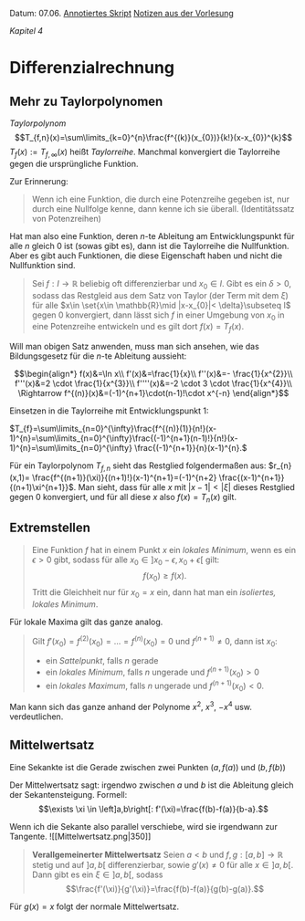 Datum: 07.06.
[Annotiertes Skript](https://ecampus.uni-bonn.de/goto_ecampus_file_3058966_download.html)
[Notizen aus der Vorlesung](https://ecampus.uni-bonn.de/goto_ecampus_file_3058965_download.html)

*Kapitel 4*
# Differenzialrechnung
## Mehr zu Taylorpolynomen

*Taylorpolynom*
$$T_{f,n}(x)=\sum\limits_{k=0}^{n}\frac{f^{(k)}(x_{0})}{k!}(x-x_{0})^{k}$$
$T_{f}(x):=T_{f,\infty}(x)$ heißt *Taylorreihe*. Manchmal konvergiert die Taylorreihe gegen die ursprüngliche Funktion.

Zur Erinnerung:
> Wenn ich eine Funktion, die durch eine Potenzreihe gegeben ist, nur durch eine Nullfolge kenne, dann kenne ich sie überall. (Identitätssatz von Potenzreihen)

Hat man also eine Funktion, deren $n$-te Ableitung am Entwicklungspunkt für alle $n$ gleich 0 ist (sowas gibt es), dann ist die Taylorreihe die Nullfunktion. Aber es gibt auch Funktionen, die diese Eigenschaft haben und nicht die Nullfunktion sind.

> Sei $f: I \to \mathbb{R}$ beliebig oft differenzierbar und $x_{0}\in I$. Gibt es ein $\delta > 0$, sodass das Restgleid aus dem Satz von Taylor (der Term mit dem $\xi$) für alle $x\in \set{x\in \mathbb{R}\mid |x-x_{0}|< \delta}\subseteq I$ gegen 0 konvergiert, dann lässt sich $f$ in einer Umgebung von $x_{0}$ in eine Potenzreihe entwickeln und es gilt dort $f(x)=T_{f}(x)$.

Will man obigen Satz anwenden, muss man sich ansehen, wie das Bildungsgesetz für die $n$-te Ableitung aussieht:

$$\begin{align*}
f(x)&=\ln x\\
f'(x)&=\frac{1}{x}\\
f''(x)&=- \frac{1}{x^{2}}\\
f'''(x)&=2 \cdot \frac{1}{x^{3}}\\
f''''(x)&=-2 \cdot 3 \cdot \frac{1}{x^{4}}\\
\Rightarrow f^{(n)}(x)&=(-1)^{n+1}\cdot(n-1)!\cdot x^{-n}
\end{align*}$$

Einsetzen in die Taylorreihe mit Entwicklungspunkt 1:

$T_{f}=\sum\limits_{n=0}^{\infty}\frac{f^{(n)}(1)}{n!}(x-1)^{n}=\sum\limits_{n=0}^{\infty}\frac{(-1)^{n+1}(n-1)!}{n!}(x-1)^{n}=\sum\limits_{n=0}^{\infty} \frac{(-1)^{n+1}}{n}(x-1)^{n}.$

Für ein Taylorpolynom $T_{f,n}$ sieht das Restglied folgendermaßen aus:
$r_{n}(x,1)= \frac{f^{(n+1)}(\xi)}{(n+1)!}(x-1)^{n+1}=(-1)^{n+2} \frac{(x-1)^{n+1}}{(n+1)\xi^{n+1}}$. Man sieht, dass für alle $x$ mit $|x-1|<|\xi|$ dieses Restglied gegen 0 konvergiert, und für all diese $x$ also $f(x)=T_{n}(x)$ gilt.

## Extremstellen

> Eine Funktion $f$ hat in einem Punkt $x$ ein *lokales Minimum*, wenn es ein $\epsilon>0$ gibt, sodass für alle $x_{0}\in \left]x_{0}-\epsilon,x_{0}+\epsilon\right[$ gilt: $$f(x_{0})\geq f(x).$$ Tritt die Gleichheit nur für $x_{0}=x$ ein, dann hat man ein *isoliertes, lokales Minimum*.

Für lokale Maxima gilt das ganze analog.

> Gilt $f'(x_{0})=f^{(2)}(x_{0})=\ldots=f^{(n)}(x_{0})=0$ und $f^{(n+1)}\neq 0$, dann ist $x_{0}$:
> - ein *Sattelpunkt*, falls $n$ gerade
> - ein *lokales Minimum*, falls $n$ ungerade und $f^{(n+1)}(x_{0})>0$
> - ein *lokales Maximum*, falls $n$ ungerade und $f^{(n+1)}(x_{0})<0$.

Man kann sich das ganze anhand der Polynome $x^{2}$, $x^{3}$, $-x^{4}$ usw. verdeutlichen.

## Mittelwertsatz

Eine Sekankte ist die Gerade zwischen zwei Punkten $(a,f(a))$ und $(b,f(b))$

Der Mittelwertsatz sagt: irgendwo zwischen $a$ und $b$ ist die Ableitung gleich der Sekantensteigung. Formell: $$\exists \xi \in \left]a,b\right[: f'(\xi)=\frac{f(b)-f(a)}{b-a}.$$

Wenn ich die Sekante also parallel verschiebe, wird sie irgendwann zur Tangente. 
![[Mittelwertsatz.png|350]]


> **Verallgemeinerter Mittelwertsatz**
> Seien $a<b$ und $f,g: \left[a,b\right]\to \mathbb{R}$ stetig und auf $\left]a,b\right[$ differenzierbar, sowie $g'(x)\neq 0$ für alle $x \in \left]a,b\right[$. Dann gibt es ein $\xi \in \left]a,b\right[$, sodass $$\frac{f'(\xi)}{g'(\xi)}=\frac{f(b)-f(a)}{g(b)-g(a)}.$$

Für $g(x)=x$ folgt der normale Mittelwertsatz.